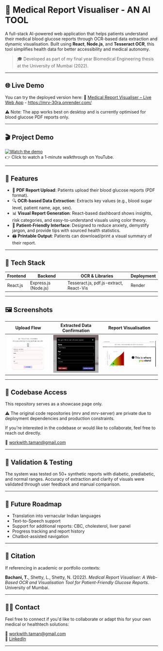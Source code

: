 # 🧠 Medical Report Visualiser - AN AI TOOL

A full-stack AI-powered web application that helps patients understand their medical blood glucose reports through OCR-based data extraction and dynamic visualisation. Built using **React**, **Node.js**, and **Tesseract OCR**, this tool simplifies health data for better accessibility and medical autonomy.

> 🎓 Developed as part of my final year Biomedical Engineering thesis at the University of Mumbai (2022).

---

## 🌐 Live Demo
You can try the deployed version here:
🔗 [Medical Report Visualiser – Live Web App]([url](https://mrv-30ra.onrender.com/)) - https://mrv-30ra.onrender.com/

⚠️ Note: The app works best on desktop and is currently optimised for blood glucose PDF reports only.

---

## 🎬 Project Demo

[![Watch the demo](https://img.youtube.com/vi/vIpQMA6TQqc/0.jpg)](https://www.youtube.com/watch?v=vIpQMA6TQqc)  
👉 Click to watch a 1-minute walkthrough on YouTube.

---

## 🚀 Features

- 📄 **PDF Report Upload**: Patients upload their blood glucose reports (PDF format).
- 🔍 **OCR-based Data Extraction**: Extracts key values (e.g., blood sugar level, patient name, age, sex).
- 📊 **Visual Report Generation**: React-based dashboard shows insights, risk categories, and easy-to-understand visuals using color theory.
- 🧠 **Patient-Friendly Interface**: Designed to reduce anxiety, demystify jargon, and provide tips with sourced health statistics.
- 🖨️ **Printable Output**: Patients can download/print a visual summary of their report.

---

## 🧰 Tech Stack

| Frontend | Backend | OCR & Libraries | Deployment |
|----------|---------|-----------------|------------|
| React.js | Express.js (Node.js) | Tesseract.js, pdf.js-extract, React-Vis | Render |

---

## 🖼️ Screenshots

| Upload Flow | Extracted Data Confirmation | Report Visualisation |
|-------------|-----------------------------|----------------------|
| ![Upload](assets/upload-page.png) | ![Modal](assets/confirmation-modal.png) | ![Report](assets/visualisation-page.png) |


---

## 📂 Codebase Access

This repository serves as a showcase page only.

⚠️ The original code repositories (mrv and mrv-server) are private due to deployment dependencies and production constraints.

If you're interested in the codebase or would like to collaborate, feel free to reach out directly.

📧 workwith.taman@gmail.com

---

## 🧪 Validation & Testing

The system was tested on 50+ synthetic reports with diabetic, prediabetic, and normal ranges. Accuracy of extraction and clarity of visuals were validated through user feedback and manual comparison.

---

## 🔮 Future Roadmap

- Translation into vernacular Indian languages  
- Text-to-Speech support  
- Support for additional reports: CBC, cholesterol, liver panel  
- Progress tracking and report history  
- Chatbot-assisted navigation  

---

## 📜 Citation

If referencing in academic or portfolio contexts:

**Bachani, T.**, Shetty, L., Shetty, N. (2022). *Medical Report Visualiser: A Web-Based OCR and Visualisation Tool for Patient-Friendly Glucose Reports*. University of Mumbai.

---

## 🙋‍♂️ Contact

Feel free to connect if you'd like to collaborate or adapt this for your own medical or healthtech solutions:

📧 workwith.taman@gmail.com  
🔗 [LinkedIn](https://www.linkedin.com/in/taman-bachani)

---


